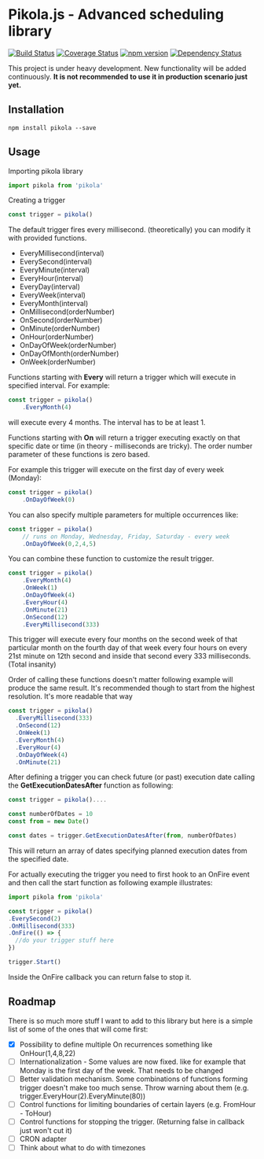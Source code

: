 Pikola.js - Advanced scheduling library
==========

[![Build Status](https://travis-ci.org/mkmarek/Pikola.js.svg?branch=master)](https://travis-ci.org/mkmarek/Pikola.js) [![Coverage Status](https://coveralls.io/repos/github/mkmarek/Pikola.js/badge.svg?branch=master)](https://coveralls.io/github/mkmarek/Pikola.js?branch=master)
[![npm version](https://badge.fury.io/js/pikola.svg)](https://badge.fury.io/js/pikola)
[![Dependency Status](https://gemnasium.com/badges/github.com/mkmarek/Pikola.js.svg)](https://gemnasium.com/github.com/mkmarek/Pikola.js)

This project is under heavy development. New functionality will be added continuously.
**It is not recommended to use it in production scenario just yet.**

Installation
------------
```
npm install pikola --save
```

Usage
------------

Importing pikola library

```javascript
import pikola from 'pikola'
```

Creating a trigger

```javascript
const trigger = pikola()
```

The default trigger fires every millisecond. (theoretically) you can modify it with provided functions.

- EveryMillisecond(interval)
- EverySecond(interval)
- EveryMinute(interval)
- EveryHour(interval)
- EveryDay(interval)
- EveryWeek(interval)
- EveryMonth(interval)
- OnMillisecond(orderNumber)
- OnSecond(orderNumber)
- OnMinute(orderNumber)
- OnHour(orderNumber)
- OnDayOfWeek(orderNumber)
- OnDayOfMonth(orderNumber)
- OnWeek(orderNumber)

Functions starting with **Every** will return a trigger which will execute in specified interval. For example:

```javascript
const trigger = pikola()
    .EveryMonth(4)
```

will execute every 4 months. The interval has to be at least 1.

Functions starting with **On** will return a trigger executing exactly on that specific date or time (in theory - milliseconds are tricky). The order number parameter of these functions is zero based.

For example this trigger will execute on the first day of every week (Monday):

```javascript
const trigger = pikola()
    .OnDayOfWeek(0)
```

You can also specify multiple parameters for multiple occurrences like:

```javascript
const trigger = pikola()
    // runs on Monday, Wednesday, Friday, Saturday - every week
    .OnDayOfWeek(0,2,4,5)
```

You can combine these function to customize the result trigger.

```javascript
const trigger = pikola()
    .EveryMonth(4)
    .OnWeek(1)
    .OnDayOfWeek(4)
    .EveryHour(4)
    .OnMinute(21)
    .OnSecond(12)
    .EveryMillisecond(333)
```

This trigger will execute every four months on the second week of that particular month on the fourth day of that week every four hours on every 21st minute on 12th second and inside that second every 333 milliseconds. (Total insanity)

Order of calling these functions doesn't matter following example will produce the same result. It's recommended though to start from the highest resolution. It's more readable that way

```javascript
const trigger = pikola()
  .EveryMillisecond(333)
  .OnSecond(12)
  .OnWeek(1)
  .EveryMonth(4)
  .EveryHour(4)
  .OnDayOfWeek(4)
  .OnMinute(21)
```

After defining a trigger you can check future (or past) execution date calling the **GetExecutionDatesAfter** function as following:

```javascript
const trigger = pikola()....

const numberOfDates = 10
const from = new Date()

const dates = trigger.GetExecutionDatesAfter(from, numberOfDates)
```

This will return an array of dates specifying planned execution dates from the
specified date.

For actually executing the trigger you need to first hook to an OnFire event and
then call the start function as following example illustrates:

```javascript
import pikola from 'pikola'

const trigger = pikola()
.EverySecond(2)
.OnMillisecond(333)
.OnFire(() => {
  //do your trigger stuff here
})

trigger.Start()
```

Inside the OnFire callback you can return false to stop it.

Roadmap
------------

There is so much more stuff I want to add to this library but here is a simple
list of some of the ones that will come first:

- [x] Possibility to define multiple On recurrences something like OnHour(1,4,8,22)
- [ ] Internationalization - Some values are now fixed. like for example that Monday is
the first day of the week. That needs to be changed
- [ ] Better validation mechanism. Some combinations of functions forming trigger
doesn't make too much sense. Throw warning about them
(e.g. trigger.EveryHour(2).EveryMinute(80))
- [ ] Control functions for limiting boundaries of certain layers (e.g. FromHour - ToHour)
- [ ] Control functions for stopping the trigger.
(Returning false in callback just won't cut it)
- [ ] CRON adapter
- [ ] Think about what to do with timezones

